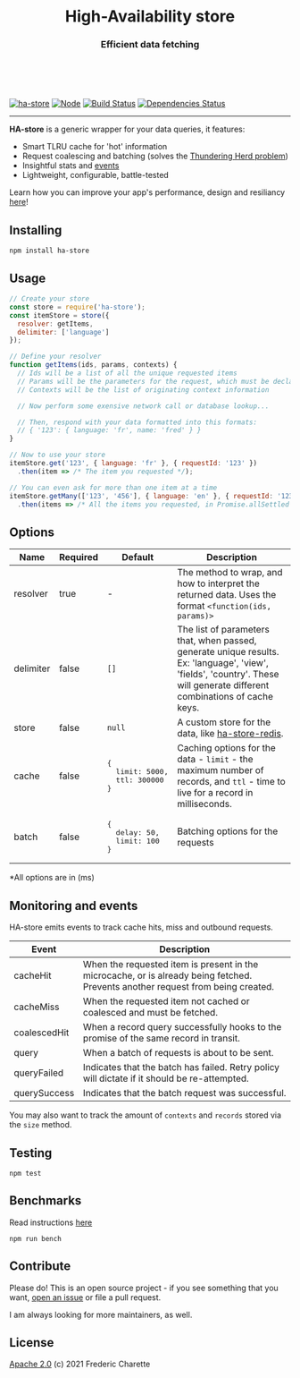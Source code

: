 <h1 align="center">
  High-Availability store
</h1>
<h3 align="center">
  Efficient data fetching
  <br/><br/><br/>
</h3>
<br/>

[![ha-store](https://img.shields.io/npm/v/ha-store.svg)](https://www.npmjs.com/package/ha-store)
[![Node](https://img.shields.io/badge/node->%3D14.0-blue.svg)](https://nodejs.org)
[![Build Status](https://travis-ci.org/fed135/ha-store.svg?branch=master)](https://travis-ci.org/fed135/ha-store)
[![Dependencies Status](https://david-dm.org/fed135/ha-store.svg)](https://david-dm.org/fed135/ha-store)

---

**HA-store** is a generic wrapper for your data queries, it features: 

- Smart TLRU cache for 'hot' information
- Request coalescing and batching (solves the [Thundering Herd problem](https://en.wikipedia.org/wiki/Thundering_herd_problem))
- Insightful stats and [events](#Monitoring-and-events)
- Lightweight, configurable, battle-tested

Learn how you can improve your app's performance, design and resiliancy [here](https://github.com/fed135/ha-store/wiki)!


## Installing

`npm install ha-store`


## Usage

```javascript
// Create your store
const store = require('ha-store');
const itemStore = store({
  resolver: getItems,
  delimiter: ['language']
});

// Define your resolver
function getItems(ids, params, contexts) {
  // Ids will be a list of all the unique requested items
  // Params will be the parameters for the request, which must be declared in the `delimiter` config of the store
  // Contexts will be the list of originating context information

  // Now perform some exensive network call or database lookup...

  // Then, respond with your data formatted into this formats:
  // { '123': { language: 'fr', name: 'fred' } }
}

// Now to use your store
itemStore.get('123', { language: 'fr' }, { requestId: '123' })
  .then(item => /* The item you requested */);

// You can even ask for more than one item at a time
itemStore.getMany(['123', '456'], { language: 'en' }, { requestId: '123' })
  .then(items => /* All the items you requested, in Promise.allSettled fashion */);
```


## Options

Name | Required | Default | Description
--- | --- | --- | ---
resolver | true | - | The method to wrap, and how to interpret the returned data. Uses the format `<function(ids, params)>`
delimiter | false | `[]` | The list of parameters that, when passed, generate unique results. Ex: 'language', 'view', 'fields', 'country'. These will generate different combinations of cache keys.
store | false | `null` | A custom store for the data, like [ha-store-redis](https://github.com/fed135/ha-redis-adapter).
cache | false | <pre>{&#13;&#10;&nbsp;&nbsp;limit: 5000,&#13;&#10;&nbsp;&nbsp;ttl: 300000&#13;&#10;}</pre> | Caching options for the data - `limit` - the maximum number of records, and `ttl` - time to live for a record in milliseconds.
batch | false | <pre>{&#13;&#10;&nbsp;&nbsp;delay: 50,&#13;&#10;&nbsp;&nbsp;limit: 100&#13;&#10;}</pre> | Batching options for the requests

*All options are in (ms)

## Monitoring and events

HA-store emits events to track cache hits, miss and outbound requests.

Event | Description
--- | ---
cacheHit | When the requested item is present in the microcache, or is already being fetched. Prevents another request from being created.
cacheMiss | When the requested item not cached or coalesced and must be fetched.
coalescedHit | When a record query successfully hooks to the promise of the same record in transit.
query | When a batch of requests is about to be sent.
queryFailed | Indicates that the batch has failed. Retry policy will dictate if it should be re-attempted.
querySuccess | Indicates that the batch request was successful.

You may also want to track the amount of `contexts` and `records` stored via the `size` method.


## Testing

`npm test`


## Benchmarks

Read instructions [here](./tests/profiling/README.md)

`npm run bench`


## Contribute

Please do! This is an open source project - if you see something that you want, [open an issue](https://github.com/fed135/ha-store/issues/new) or file a pull request.

I am always looking for more maintainers, as well.


## License 

[Apache 2.0](LICENSE) (c) 2021 Frederic Charette

